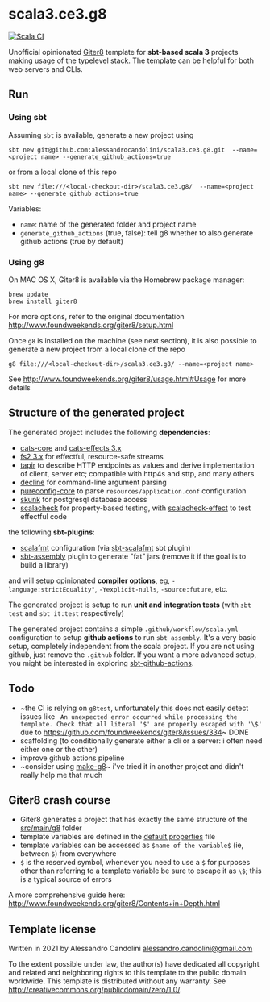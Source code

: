 # scala3.ce3.g8

[![Scala CI](https://github.com/alessandrocandolini/scala3.ce3.g8/actions/workflows/scala.yml/badge.svg)](https://github.com/alessandrocandolini/scala3.ce3.g8/actions/workflows/scala.yml)

Unofficial opinionated [Giter8][g8] template for **sbt-based scala 3** projects making usage of the typelevel stack. The template can be helpful for both web servers and CLIs. 

## Run

### Using sbt 

Assuming `sbt` is available, generate a new project using 
```
sbt new git@github.com:alessandrocandolini/scala3.ce3.g8.git  --name=<project name> --generate_github_actions=true
```

or from a local clone of this repo 
```
sbt new file:///<local-checkout-dir>/scala3.ce3.g8/  --name=<project name> --generate_github_actions=true
```

Variables:
* `name`: name of the generated folder and project name
* `generate_github_actions` (true, false): tell g8 whether to also generate github actions (true by default) 

### Using g8 

On MAC OS X, Giter8 is available via the Homebrew package manager:
```
brew update
brew install giter8
```

For more options, refer to the original documentation http://www.foundweekends.org/giter8/setup.html

Once `g8` is installed on the machine (see next section), it is also possible to generate a new project from a local clone of the repo
```
g8 file:///<local-checkout-dir>/scala3.ce3.g8/ --name=<project name>
```

See http://www.foundweekends.org/giter8/usage.html#Usage for more details 

## Structure of the generated project 

The generated project includes the following **dependencies**: 
* [cats-core](https://typelevel.org/cats/) and [cats-effects 3.x](https://typelevel.org/cats-effect/)
* [fs2 3.x](https://fs2.io/) for effectful, resource-safe streams 
* [tapir](https://tapir.softwaremill.com/en/latest/) to describe HTTP endpoints as values and derive implementation of client, server etc; compatible with http4s and sttp, and many others 
* [decline](https://ben.kirw.in/decline/) for command-line argument parsing 
* [pureconfig-core](https://pureconfig.github.io/) to parse `resources/application.conf` configuration 
* [skunk](https://github.com/tpolecat/skunk) for postgresql database access 
* [scalacheck](https://www.scalacheck.org/) for property-based testing, with [scalacheck-effect](https://github.com/typelevel/scalacheck-effect) to test effectful code 

the following **sbt-plugins**:
* [scalafmt](https://scalameta.org/scalafmt/) configuration (via [sbt-scalafmt](https://github.com/scalameta/sbt-scalafmt) sbt plugin)
* [sbt-assembly](https://github.com/sbt/sbt-assembly) plugin to generate "fat" jars (remove it if the goal is to build a library)

and will setup opinionated **compiler options**, eg, `-language:strictEquality"`, `-Yexplicit-nulls`, `-source:future`, etc. 

The generated project is setup to run **unit and integration tests** (with `sbt test` and `sbt it:test` respectively) 

The generated project contains a simple `.github/workflow/scala.yml` configuration to setup **github actions** to run `sbt assembly`. It's a very basic setup, completely independent from the scala project. If you are not using github, just remove the `.github` folder. If you want a more advanced setup, you might be interested in exploring [sbt-github-actions](https://github.com/djspiewak/sbt-github-actions). 


## Todo 

* ~the CI is relying on `g8test`, unfortunately this does not easily detect issues like ` An unexpected error occurred while processing the template. Check that all literal '$' are properly escaped with '\$'` due to https://github.com/foundweekends/giter8/issues/334~ DONE 
* scaffolding (to conditionally generate either a cli or a server: i often need either one or the other) 
* improve github actions pipeline
* ~consider using [make-g8](https://github.com/arturopala/make-it-g8)~ i've tried it in another project and didn't really help me that much 

## Giter8 crash course


* Giter8 generates a project that has exactly the same structure of the [src/main/g8](src/main/g8) folder
* template variables are defined in the [default.properties](src/main/g8/default.properties) file 
* template variables can be accessed as `$name of the variable$` (ie, between `$`) from everywhere
* `$` is the reserved symbol, whenever you need to use a `$` for purposes other than referring to a template variable be sure to escape it as `\$`; this is a typical source of errors

A more comprehensive guide here: http://www.foundweekends.org/giter8/Contents+in+Depth.html

Template license
----------------
Written in 2021 by Alessandro Candolini alessandro.candolini@gmail.com

To the extent possible under law, the author(s) have dedicated all copyright and related
and neighboring rights to this template to the public domain worldwide.
This template is distributed without any warranty. See <http://creativecommons.org/publicdomain/zero/1.0/>.

[g8]: http://www.foundweekends.org/giter8/
